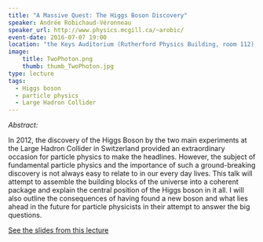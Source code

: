 ```yaml
---
title: "A Massive Quest: The Higgs Boson Discovery"
speaker: Andrée Robichaud-Véronneau
speaker_url: http://www.physics.mcgill.ca/~arobic/
event-date: 2016-07-07 19:00
location: "the Keys Auditorium (Rutherford Physics Building, room 112), McGill University"
image:
    title: TwoPhoton.png
    thumb: thumb_TwoPhoton.jpg
type: lecture
tags:
  - Higgs boson
  - particle physics
  - Large Hadron Collider
---
```

*Abstract:*

In 2012, the discovery of the Higgs Boson by the two main experiments at the Large Hadron Collider in Switzerland provided an extraordinary occasion for particle physics to make the headlines. However, the subject of fundamental particle physics and the importance of such a ground-breaking discovery is not always easy to relate to in our every day lives. This talk will attempt to assemble the building blocks of the universe into a coherent package and explain the central position of the Higgs boson in it all. I will also outline the consequences of having found a new boson and what lies ahead in the future for particle physicists in their attempt to answer the big questions.

[See the slides from this lecture](https://drive.google.com/open?id=0ByWcIpvF19ADdU03bThvOTZlSGM)
